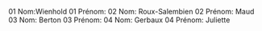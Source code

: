01 Nom:Wienhold
01 Prénom:
02 Nom: Roux-Salembien
02 Prénom: Maud
03 Nom: Berton
03 Prénom:
04 Nom: Gerbaux
04 Prénom: Juliette
